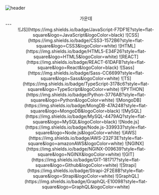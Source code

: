 ![header](https://capsule-render.vercel.app/api?type=slice&color=auto&height=300&section=header&text=Hanhyung%20&fontSize=90)

<div align=center>가운데</div>  
---
<div align=center>
![JS](https://img.shields.io/badge/JavaScript-F7DF1E?style=flat-square&logo=JavaScript&logoColor=black)
![CSS](https://img.shields.io/badge/CSS3-1572B6?style=flat-square&logo=CSS3&logoColor=white)
![HTML](https://img.shields.io/badge/HTML5-E34F26?style=flat-square&logo=HTML5&logoColor=white)
![REACT](https://img.shields.io/badge/REACT-61DAFB?style=flat-square&logo=React&logoColor=black)
![Sass](https://img.shields.io/badge/Sass-CC6699?style=flat-square&logo=Sass&logoColor=white)
![TS](https://img.shields.io/badge/TypeScript-3178c6?style=flat-square&logo=TypeScript&logoColor=white)
![PYTHON](https://img.shields.io/badge/Python-3776AB?style=flat-square&logo=Python&logoColor=white)
![MongoDB](https://img.shields.io/badge/MongDB-47A248?style=flat-square&logo=MongoDB&logoColor=black)
![MySQL](https://img.shields.io/badge/MySQL-4479AQ?style=flat-square&logo=MySQL&logoColor=black)
![Node.js](https://img.shields.io/badge/Node.js-339933?style=flat-square&logo=Node.js&logoColor=white)
![AWS](https://img.shields.io/badge/AWS-232F3E?style=flat-square&logo=amazonAWS&logoColor=white)
![NGINX](https://img.shields.io/badge/NGINX-009639?style=flat-square&logo=NGINX&logoColor=white)
![GIT](https://img.shields.io/badge/GIT-181717?style=flat-square&logo=Github&logoColor=white)
![Strapi](https://img.shields.io/badge/Strapi-2F2E8B?style=flat-square&logo=Strapi&logoColor=white)
![GraphQL](https://img.shields.io/badge/GraphQL-E10098?style=flat-square&logo=GraphQL&logoColor=white)

</div>

